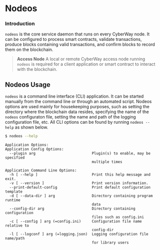 # Nodeos

### Introduction
`nodeos` is the core service daemon that runs on every CyberWay node. It can be configured to process smart contracts, validate transactions, produce blocks containing valid transactions, and confirm blocks to record them on the blockchain.

> **Access Node**
> A local or remote CyberWay access node running `nodeos` is required for a client application or smart contract to interact with the blockchain.


## Nodeos Usage

`nodeos` is a command line interface (CLI) application. It can be started manually from the command line or through an automated script. Nodeos options are used mainly for housekeeping purposes, such as setting the directory where the blockchain data resides, specifying the name of the `nodeos` configuraton file, setting the name and path of the logging configuration file, etc. All CLI options can be found by running `nodeos --help` as shown below.
```sh
$ nodeos --help
```

```
Application Options:
Application Config Options:
  --plugin arg                          Plugin(s) to enable, may be specified 
                                        multiple times

Application Command Line Options:
  -h [ --help ]                         Print this help message and exit.
  -v [ --version ]                      Print version information.
  --print-default-config                Print default configuration template
  -d [ --data-dir ] arg                 Directory containing program runtime 
                                        data
  --config-dir arg                      Directory containing configuration 
                                        files such as config.ini
  -c [ --config ] arg (=config.ini)     Configuration file name relative to 
                                        config-dir
  -l [ --logconf ] arg (=logging.json)  Logging configuration file name/path 
                                        for library users
```